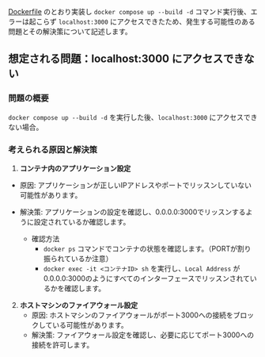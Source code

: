 [Dockerfile](../../Dockerfile) のとおり実装し `docker compose up --build -d` コマンド実行後、エラーは起こらず `localhost:3000` にアクセスできたため、発生する可能性のある問題とその解決策について記述します。

## 想定される問題：localhost:3000 にアクセスできない

### 問題の概要

`docker compose up --build -d` を実行した後、`localhost:3000` にアクセスできない場合。

### 考えられる原因と解決策

1. **コンテナ内のアプリケーション設定**
- 原因: アプリケーションが正しいIPアドレスやポートでリッスンしていない可能性があります。
- 解決策: アプリケーションの設定を確認し、0.0.0.0:3000でリッスンするように設定されているか確認します。

  - 確認方法
    - `docker ps` コマンドでコンテナの状態を確認します。（PORTが割り振られているか注意）
    - `docker exec -it <コンテナID> sh` を実行し、`Local Address` が0.0.0.0:3000のようにすべてのインターフェースでリッスンされているかを確認します。

2. **ホストマシンのファイアウォール設定**
   - 原因: ホストマシンのファイアウォールがポート3000への接続をブロックしている可能性があります。
   - 解決策: ファイアウォール設定を確認し、必要に応じてポート3000への接続を許可します。
